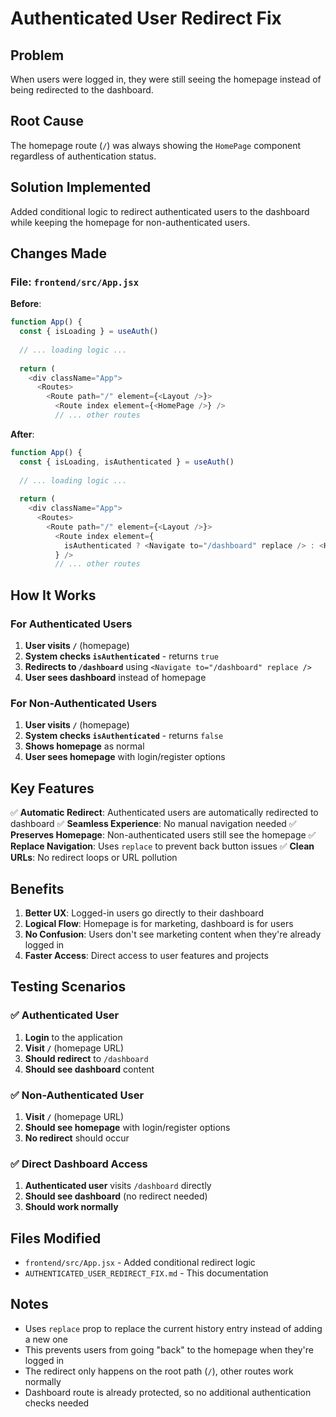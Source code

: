 # Authenticated User Redirect Fix

## Problem
When users were logged in, they were still seeing the homepage instead of being redirected to the dashboard.

## Root Cause
The homepage route (`/`) was always showing the `HomePage` component regardless of authentication status.

## Solution Implemented
Added conditional logic to redirect authenticated users to the dashboard while keeping the homepage for non-authenticated users.

## Changes Made

### File: `frontend/src/App.jsx`

**Before**:
```javascript
function App() {
  const { isLoading } = useAuth()
  
  // ... loading logic ...
  
  return (
    <div className="App">
      <Routes>
        <Route path="/" element={<Layout />}>
          <Route index element={<HomePage />} />
          // ... other routes
```

**After**:
```javascript
function App() {
  const { isLoading, isAuthenticated } = useAuth()
  
  // ... loading logic ...
  
  return (
    <div className="App">
      <Routes>
        <Route path="/" element={<Layout />}>
          <Route index element={
            isAuthenticated ? <Navigate to="/dashboard" replace /> : <HomePage />
          } />
          // ... other routes
```

## How It Works

### For Authenticated Users
1. **User visits `/`** (homepage)
2. **System checks `isAuthenticated`** - returns `true`
3. **Redirects to `/dashboard`** using `<Navigate to="/dashboard" replace />`
4. **User sees dashboard** instead of homepage

### For Non-Authenticated Users
1. **User visits `/`** (homepage)
2. **System checks `isAuthenticated`** - returns `false`
3. **Shows homepage** as normal
4. **User sees homepage** with login/register options

## Key Features

✅ **Automatic Redirect**: Authenticated users are automatically redirected to dashboard
✅ **Seamless Experience**: No manual navigation needed
✅ **Preserves Homepage**: Non-authenticated users still see the homepage
✅ **Replace Navigation**: Uses `replace` to prevent back button issues
✅ **Clean URLs**: No redirect loops or URL pollution

## Benefits

1. **Better UX**: Logged-in users go directly to their dashboard
2. **Logical Flow**: Homepage is for marketing, dashboard is for users
3. **No Confusion**: Users don't see marketing content when they're already logged in
4. **Faster Access**: Direct access to user features and projects

## Testing Scenarios

### ✅ Authenticated User
1. **Login** to the application
2. **Visit `/`** (homepage URL)
3. **Should redirect** to `/dashboard`
4. **Should see dashboard** content

### ✅ Non-Authenticated User
1. **Visit `/`** (homepage URL)
2. **Should see homepage** with login/register options
3. **No redirect** should occur

### ✅ Direct Dashboard Access
1. **Authenticated user** visits `/dashboard` directly
2. **Should see dashboard** (no redirect needed)
3. **Should work normally**

## Files Modified

- `frontend/src/App.jsx` - Added conditional redirect logic
- `AUTHENTICATED_USER_REDIRECT_FIX.md` - This documentation

## Notes

- Uses `replace` prop to replace the current history entry instead of adding a new one
- This prevents users from going "back" to the homepage when they're logged in
- The redirect only happens on the root path (`/`), other routes work normally
- Dashboard route is already protected, so no additional authentication checks needed





